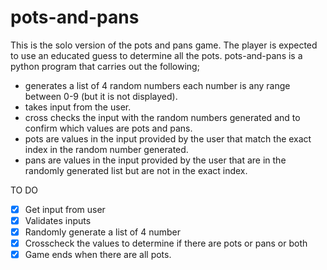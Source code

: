 # pots-and-pans
This is the solo version of the pots and pans game. The player is expected to use an educated guess to determine all the pots.
pots-and-pans is a python program that carries out the following;
- generates a list of 4 random numbers each number is any range between 0-9 (but it is not displayed).
- takes input from the user.
- cross checks the input with the random numbers generated and to confirm which values are pots and pans.
- pots are values in the input provided by the user that match the exact index in the random number generated.
- pans are values in the input provided by the user that are in the randomly generated list but are not in the exact index.
















TO DO
- [X] Get input from user
- [X] Validates inputs
- [X] Randomly generate a list of 4 number
- [X] Crosscheck the values to determine if there are pots or pans or both
- [X] Game ends when there are all pots.
